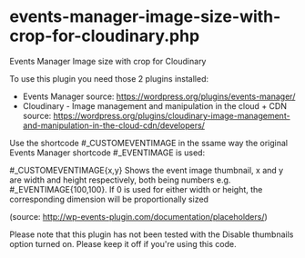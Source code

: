 # events-manager-image-size-with-crop-for-cloudinary.php
Events Manager Image size with crop for Cloudinary

To use this plugin you need those 2 plugins installed:
- Events Manager
  source: https://wordpress.org/plugins/events-manager/
- Cloudinary - Image management and manipulation in the cloud + CDN
  source: https://wordpress.org/plugins/cloudinary-image-management-and-manipulation-in-the-cloud-cdn/developers/

Use the shortcode #_CUSTOMEVENTIMAGE in the ssame way the original Events Manager shortcode #_EVENTIMAGE is used:

#_CUSTOMEVENTIMAGE{x,y}
Shows the event image thumbnail, x and y are width and height respectively, both being numbers e.g. #_EVENTIMAGE{100,100}. If 0 is used for either width or height, the corresponding dimension will be proportionally sized

(source: http://wp-events-plugin.com/documentation/placeholders/)

Please note that this plugin has not been tested with the Disable thumbnails option turned on. Please keep it off if you're using this code.
